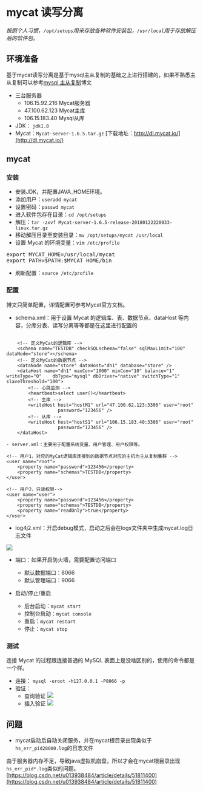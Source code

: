 # mycat 读写分离

*按照个人习惯，`/opt/setups`用来存放各种软件安装包，`/usr/local`用于存放解压后的软件包。*

## 环境准备
基于mycat读写分离是基于mysql主从复制的基础之上进行搭建的，如果不熟悉主从复制可以参考[mysql 主从复制](./mysql主从复制.md)博文

- 三台服务器
	- 106.15.92.216 Mycat服务器
	- 47.100.62.123 Mycat主库
	- 106.15.183.40 Mysql从库
- JDK： `jdk1.8`
- Mycat：`Mycat-server-1.6.5.tar.gz` [下载地址：http://dl.mycat.io/](http://dl.mycat.io/)

## mycat

### 安装
- 安装JDK，并配置JAVA_HOME环境。
- 添加用户：`useradd mycat`
- 设置密码：`passwd mycat`
- 进入软件包存在目录：`cd /opt/setups`
- 解压：`tar -zxvf Mycat-server-1.6.5-release-20180122220033-linux.tar.gz`
- 移动解压目录至安装目录：`mv /opt/setups/mycat /usr/local`
- 设置 Mycat 的环境变量：`vim /etc/profile`
<pre>
export MYCAT_HOME=/usr/local/mycat
export PATH=$PATH:$MYCAT_HOME/bin
</pre>
- 刷新配置：`source /etc/profile`

### 配置

博文只简单配置，详情配置可参考Mycat官方文档。

- schema.xml：用于设置 Mycat 的逻辑库、表、数据节点、dataHost 等内容，分库分表、读写分离等等都是在这里进行配置的

```

	<!-- 定义MyCat的逻辑库 -->
	<schema name="TESTDB" checkSQLschema="false" sqlMaxLimit="100" dataNode="store"></schema>
	<!-- 定义MyCat的数据节点 -->
	<dataNode name="store" dataHost="dh1" database="store" />
	<dataHost name="dh1" maxCon="1000" minCon="10" balance="1" writeType="0" 	dbType="mysql" dbDriver="native" switchType="1"  slaveThreshold="100">
		<!-- 心跳监测 -->
		<heartbeat>select user()</heartbeat>
		<!-- 主库 -->
		<writeHost host="hostM1" url="47.100.62.123:3306" user="root"
				   password="123456" />
		<!-- 从库 -->
		<writeHost host="hostS1" url="106.15.183.40:3306" user="root"
				   password="123456" />
	</dataHost>

- server.xml：主要用于配置系统变量、用户管理、用户权限等。

```

	<!-- 用户1，对应的MyCat逻辑库连接到的数据节点对应的主机为主从复制集群 -->  
    <user name="root">  
        <property name="password">123456</property>  
        <property name="schemas">TESTDB</property>  
    </user>  
                              
    <!-- 用户2，只读权限-->
    <user name="user">  
        <property name="password">123456</property>  
        <property name="schemas">TESTDB</property>  
        <property name="readOnly">true</property>  
    </user>  


- log4j2.xml：开启debug模式，启动之后会在logs文件夹中生成mycat.log日志文件

![](https://i.imgur.com/vXMkYyH.png)


- 端口：如果开启防火墙，需要配置访问端口
	- 默认数据端口：8066
	- 默认管理端口：9066

- 启动/停止/重启
	- 后台启动：`mycat start`
	- 控制台启动：`mycat console`
	- 重启：`mycat restart`
	- 停止：`mycat stop`

### 测试

连接 Mycat 的过程跟连接普通的 MySQL 表面上是没啥区别的，使用的命令都是一个样。

- 连接： `mysql -uroot -h127.0.0.1 -P8066 -p`
- 验证：
	- 查询验证
![](https://i.imgur.com/9RxCgju.png)
	- 插入验证
![](https://i.imgur.com/Lxvy89v.png)

## 问题

- mycat启动后自动关闭服务，并在mycat根目录出现类似于`hs_err_pid28000.log`的日志文件

由于服务器内存不足，导致java虚拟机崩盘，所以才会在mycat根目录出现`hs_err_pid*.log`类似的问题。[https://blog.csdn.net/u013938484/article/details/51811400](https://blog.csdn.net/u013938484/article/details/51811400)